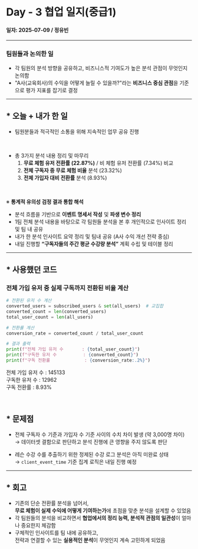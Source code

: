 # Day - 3 협업 일지(중급1)

#### 일자: 2025-07-09 / 정유빈

---

### 팀원들과 논의한 일

- 각 팀원의 분석 방향을 공유하고, 비즈니스적 기여도가 높은 분석 관점이 무엇인지 논의함
- "A사(교육회사)의 수익을 어떻게 늘릴 수 있을까?"라는 **비즈니스 중심 관점**을 기준으로 평가 지표를 잡기로 결정

---

## \* 오늘 + 내가 한 일

- 팀원분들과 적극적인 소통을 위해 지속적인 업무 공유 진행

<br>

- 총 3가지 분석 내용 정리 및 마무리
  1. **무료 체험 유저 전환률 (22.87%)** / 비 체험 유저 전환률 (7.34%) 비교
  2. **전체 구독자 중 무료 체험 비율** 분석 (23.32%)
  3. **전체 가입자 대비 전환률** 분석 (8.93%)

<br>

※ **통계적 유의성 검정 결과 통합 해석**

- 분석 흐름을 기반으로 **이벤트 명세서 작성** 및 **파생 변수 정리**
- 1팀 전체 분석 내용을 바탕으로 각 팀원들 분석을 본 후 개인적으로 인사이트 정리 및 팀 내 공유
- 내가 한 분석 인사이트 요약 정리 및 팀내 공유 (A사 수익 개선 전략 중심)
- 내일 진행할 **“구독자들의 주간 평균 수강량 분석”** 계획 수립 및 테이블 정리

---

## \* 사용했던 코드

### 전체 가입 유저 중 실제 구독까지 전환된 비율 계산

```python
# 전환된 유저 수 계산
converted_users = subscribed_users & set(all_users)  # 교집합
converted_count = len(converted_users)
total_user_count = len(all_users)

# 전환률 계산
conversion_rate = converted_count / total_user_count

# 결과 출력
print(f"전체 가입 유저 수       : {total_user_count}")
print(f"구독한 유저 수          : {converted_count}")
print(f"구독 전환률             : {conversion_rate:.2%}")
```

전체 가입 유저 수 : 145133  
구독한 유저 수 : 12962  
구독 전환률 : 8.93%

<br>

## \* 문제점

- 전체 구독자 수 기준과 가입자 수 기준 사이의 수치 차이 발생 (약 3,000명 차이)  
  → 데이터셋 결함으로 판단하고 분석 진행에 큰 영향을 주지 않도록 판단

- 레슨 수강 수를 추출하기 위한 정제된 수강 로그 분석은 아직 미완료 상태  
  → `client_event_time` 기준 집계 로직은 내일 진행 예정

---

## \* 회고

- 기존의 단순 전환률 분석을 넘어서,  
  **무료 체험이 실제 수익에 어떻게 기여하는가**에 초점을 맞춘 분석을 설계할 수 있었음
- 각 팀원들의 분석을 비교하면서 **협업에서의 정리 능력, 분석적 관점의 일관성**이 얼마나 중요한지 체감함
- 구체적인 인사이트를 팀 내에 공유하고,  
  전략과 연결할 수 있는 **실용적인 분석**이 무엇인지 계속 고민하게 되었음
